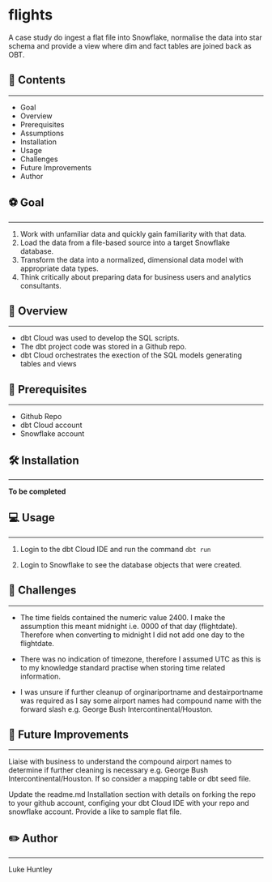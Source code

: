 # flights
A case study do ingest a flat file into Snowflake, normalise the data into star schema and provide a view where dim and fact tables are joined back as OBT.

## :file_folder: Contents
----
-   Goal
-   Overview
-   Prerequisites
-   Assumptions
-   Installation
-   Usage
-   Challenges
-   Future Improvements
-   Author

## :soccer: Goal
----
1. Work with unfamiliar data and quickly gain familiarity with that data.
2. Load the data from a file-based source into a target Snowflake database. 
3. Transform the data into a normalized, dimensional data model with appropriate data types.
4. Think critically about preparing data for business users and analytics consultants.

## :rocket: Overview
----
-   dbt Cloud was used to develop the SQL scripts.
-   The dbt project code was stored in a Github repo.
-   dbt Cloud orchestrates the exection of the SQL models generating tables and views

## :memo: Prerequisites
----
-   Github Repo
-   dbt Cloud account
-   Snowflake account

## :hammer_and_wrench: Installation
----
**To be completed**

## :computer: Usage 
----
1.  Login to the dbt Cloud IDE and run the command `dbt run`

2.  Login to Snowflake to see the database objects that were created.

## :muscle: Challenges
----
-   The time fields contained the numeric value 2400. I make the assumption this meant midnight i.e. 0000 of that day (flightdate). Therefore when converting to midnight I did not add one day to the flightdate.

-   There was no indication of timezone, therefore I assumed UTC as this is to my knowledge standard practise when storing time related information.

-   I was unsure if further cleanup of orginariportname and destairportname was required as I say some airport names had compound name with the forward slash e.g. George Bush Intercontinental/Houston.

## :crystal_ball: Future Improvements
----
Liaise with business to understand the compound airport names to determine if further cleaning is necessary e.g. George Bush Intercontinental/Houston. If so consider a mapping table or dbt seed file.

Update the readme.md Installation section with details on forking the repo to your github account, configing your dbt Cloud IDE with your repo and snowflake account. Provide a like to sample flat file.

## :pencil2: Author
----
Luke Huntley

